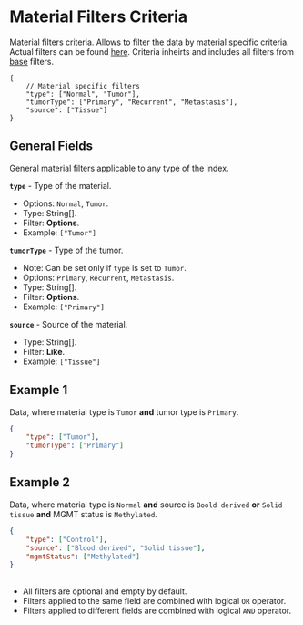 # Material Filters Criteria
Material filters criteria. Allows to filter the data by material specific criteria. Actual filters can be found [here](../Unite.Indices.Search/Services/Filters/Base/Specimens/Criteria/MaterialCriteria.cs). Criteria inheirts and includes all filters from [base](./search-criteria-specimens-base.md) filters.

```jsonc
{
    // Material specific filters
    "type": ["Normal", "Tumor"],
    "tumorType": ["Primary", "Recurrent", "Metastasis"],
    "source": ["Tissue"]
}
```


## General Fields
General material filters applicable to any type of the index.

**`type`** - Type of the material.
- Options: `Normal`, `Tumor`.
- Type: String[].
- Filter: **Options**.
- Example: `["Tumor"]`

**`tumorType`** - Type of the tumor.
- Note: Can be set only if `type` is set to `Tumor`.
- Options: `Primary`, `Recurrent`, `Metastasis`.
- Type: String[].
- Filter: **Options**.
- Example: `["Primary"]`

**`source`** - Source of the material.
- Type: String[].
- Filter: **Like**.
- Example: `["Tissue"]`


## Example 1
Data, where material type is `Tumor` **and** tumor type is `Primary`.

```json
{
    "type": ["Tumor"],
    "tumorType": ["Primary"]
}
```

## Example 2
Data, where material type is `Normal` **and** source is `Boold derived` **or** `Solid tissue` **and** MGMT status is `Methylated`.

```json
{
    "type": ["Control"],
    "source": ["Blood derived", "Solid tissue"],
    "mgmtStatus": ["Methylated"]
}
```


##
- All filters are optional and empty by default.
- Filters applied to the same field are combined with logical `OR` operator.
- Filters applied to different fields are combined with logical `AND` operator.

